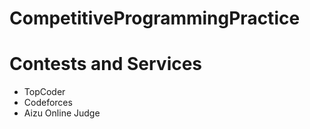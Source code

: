 CompetitiveProgrammingPractice
==========

# Contests and Services

- TopCoder
- Codeforces
- Aizu Online Judge
